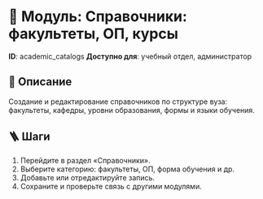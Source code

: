 # 📘 Модуль: Справочники: факультеты, ОП, курсы
**ID**: academic_catalogs
**Доступно для**: учебный отдел, администратор

## 📝 Описание
Создание и редактирование справочников по структуре вуза: факультеты, кафедры, уровни образования, формы и языки обучения.

## 🪜 Шаги
1. Перейдите в раздел «Справочники».
2. Выберите категорию: факультеты, ОП, форма обучения и др.
3. Добавьте или отредактируйте запись.
4. Сохраните и проверьте связь с другими модулями.
